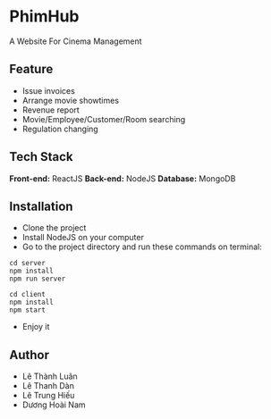 # PhimHub
A Website For Cinema Management
## Feature
- Issue invoices
- Arrange movie showtimes
- Revenue report
- Movie/Employee/Customer/Room searching
- Regulation changing
## Tech Stack
**Front-end:** ReactJS
**Back-end:** NodeJS
**Database:** MongoDB
## Installation
- Clone the project
- Install NodeJS on your computer
- Go to the project directory and run these commands on terminal:
```
cd server
npm install
npm run server

cd client
npm install
npm start
```
- Enjoy it
## Author
- Lê Thành Luân
- Lê Thanh Dàn
- Lê Trung Hiếu
- Dương Hoài Nam
